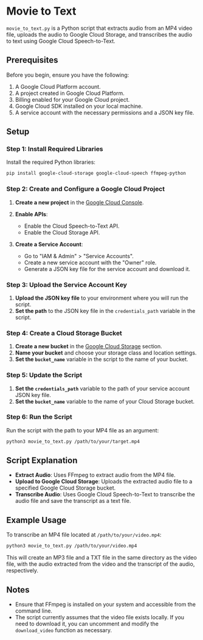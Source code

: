 
# Movie to Text

`movie_to_text.py` is a Python script that extracts audio from an MP4 video file, uploads the audio to Google Cloud Storage, and transcribes the audio to text using Google Cloud Speech-to-Text.

## Prerequisites

Before you begin, ensure you have the following:

1. A Google Cloud Platform account.
2. A project created in Google Cloud Platform.
3. Billing enabled for your Google Cloud project.
4. Google Cloud SDK installed on your local machine.
5. A service account with the necessary permissions and a JSON key file.

## Setup

### Step 1: Install Required Libraries

Install the required Python libraries:
```bash
pip install google-cloud-storage google-cloud-speech ffmpeg-python
```

### Step 2: Create and Configure a Google Cloud Project

1. **Create a new project** in the [Google Cloud Console](https://console.cloud.google.com/).
2. **Enable APIs**:
   - Enable the Cloud Speech-to-Text API.
   - Enable the Cloud Storage API.

3. **Create a Service Account**:
   - Go to "IAM & Admin" > "Service Accounts".
   - Create a new service account with the "Owner" role.
   - Generate a JSON key file for the service account and download it.

### Step 3: Upload the Service Account Key

1. **Upload the JSON key file** to your environment where you will run the script.
2. **Set the path** to the JSON key file in the `credentials_path` variable in the script.

### Step 4: Create a Cloud Storage Bucket

1. **Create a new bucket** in the [Google Cloud Storage](https://console.cloud.google.com/storage) section.
2. **Name your bucket** and choose your storage class and location settings.
3. **Set the `bucket_name`** variable in the script to the name of your bucket.

### Step 5: Update the Script

1. **Set the `credentials_path`** variable to the path of your service account JSON key file.
2. **Set the `bucket_name`** variable to the name of your Cloud Storage bucket.

### Step 6: Run the Script

Run the script with the path to your MP4 file as an argument:
```bash
python3 movie_to_text.py /path/to/your/target.mp4
```

## Script Explanation

- **Extract Audio**: Uses FFmpeg to extract audio from the MP4 file.
- **Upload to Google Cloud Storage**: Uploads the extracted audio file to a specified Google Cloud Storage bucket.
- **Transcribe Audio**: Uses Google Cloud Speech-to-Text to transcribe the audio file and save the transcript as a text file.

## Example Usage

To transcribe an MP4 file located at `/path/to/your/video.mp4`:
```bash
python3 movie_to_text.py /path/to/your/video.mp4
```

This will create an MP3 file and a TXT file in the same directory as the video file, with the audio extracted from the video and the transcript of the audio, respectively.

## Notes

- Ensure that FFmpeg is installed on your system and accessible from the command line.
- The script currently assumes that the video file exists locally. If you need to download it, you can uncomment and modify the `download_video` function as necessary.
